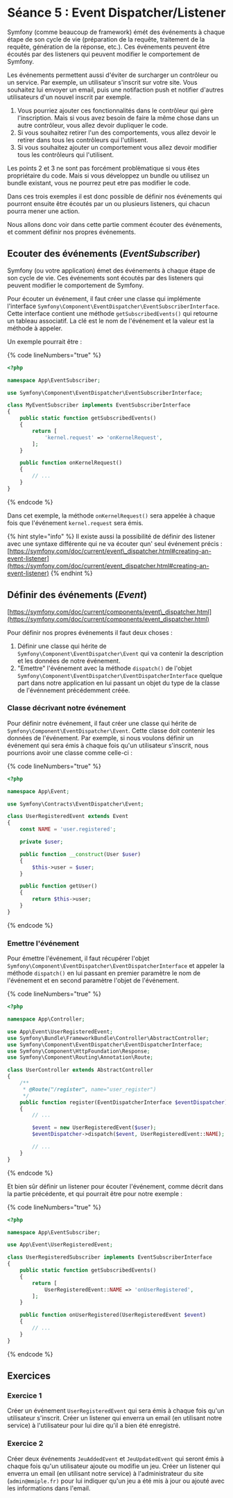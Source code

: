 # Séance 5 : Event Dispatcher/Listener

Symfony (comme beaucoup de framework) émét des événements à chaque étape de son cycle de vie (préparation de la requête, traitement de la requête, génération de la réponse, etc.). Ces événements peuvent être écoutés par des listeners qui peuvent modifier le comportement de Symfony.

Les événements permettent aussi d'éviter de surcharger un contrôleur ou un service. Par exemple, un utilisateur s'inscrit sur votre site. Vous souhaitez lui envoyer un email, puis une notifaction push et notifier d'autres utilisateurs d'un nouvel inscrit par exemple.

1. Vous pourriez ajouter ces fonctionnalités dans le contrôleur qui gère l'inscription. Mais si vous avez besoin de faire la même chose dans un autre contrôleur, vous allez devoir dupliquer le code.
2. Si vous souhaitez retirer l'un des comportements, vous allez devoir le retirer dans tous les contrôleurs qui l'utilisent.
3. Si vous souhaitez ajouter un comportement vous allez devoir modifier tous les contrôleurs qui l'utilisent.

Les points 2 et 3 ne sont pas forcément problèmatique si vous êtes propriétaire du code. Mais si vous développez un bundle ou utilisez un bundle existant, vous ne pourrez peut etre pas modifier le code.

Dans ces trois exemples il est donc possible de définir nos événements qui pourront ensuite être écoutés par un ou plusieurs listeners, qui chacun pourra mener une action.

Nous allons donc voir dans cette partie comment écouter des événements, et comment définir nos propres événements.

## Ecouter des événements (_EventSubscriber_)

Symfony (ou votre application) émet des événements à chaque étape de son cycle de vie. Ces événements sont écoutés par des listeners qui peuvent modifier le comportement de Symfony.

Pour écouter un événement, il faut créer une classe qui implémente l'interface `Symfony\Component\EventDispatcher\EventSubscriberInterface`. Cette interface contient une méthode `getSubscribedEvents()` qui retourne un tableau associatif. La clé est le nom de l'événement et la valeur est la méthode à appeler.

Un exemple pourrait être :

{% code lineNumbers="true" %}
```php
<?php

namespace App\EventSubscriber;

use Symfony\Component\EventDispatcher\EventSubscriberInterface;

class MyEventSubscriber implements EventSubscriberInterface
{
    public static function getSubscribedEvents()
    {
        return [
            'kernel.request' => 'onKernelRequest',
        ];
    }

    public function onKernelRequest()
    {
        // ...
    }
}

```
{% endcode %}

Dans cet exemple, la méthode `onKernelRequest()` sera appelée à chaque fois que l'événement `kernel.request` sera émis.

{% hint style="info" %}
Il existe aussi la possibilité de définir des listener avec une syntaxe différente qui ne va écouter qun' seul événement précis : [https://symfony.com/doc/current/event\_dispatcher.html#creating-an-event-listener](https://symfony.com/doc/current/event_dispatcher.html#creating-an-event-listener)
{% endhint %}

## Définir des événements (_Event_)

[https://symfony.com/doc/current/components/event\_dispatcher.html](https://symfony.com/doc/current/components/event_dispatcher.html)

Pour définir nos propres événements il faut deux choses :

1. Définir une classe qui hérite de `Symfony\Component\EventDispatcher\Event` qui va contenir la description et les données de notre événement.
2. "Emettre" l'événement avec la méthode `dispatch()` de l'objet `Symfony\Component\EventDispatcher\EventDispatcherInterface` quelque part dans notre application en lui passant un objet du type de la classe de l'événnement précédemment créée.

### Classe décrivant notre événement

Pour définir notre événement, il faut créer une classe qui hérite de `Symfony\Component\EventDispatcher\Event`. Cette classe doit contenir les données de l'événement. Par exemple, si nous voulons définir un événement qui sera émis à chaque fois qu'un utilisateur s'inscrit, nous pourrions avoir une classe comme celle-ci :

{% code lineNumbers="true" %}
```php
<?php

namespace App\Event;

use Symfony\Contracts\EventDispatcher\Event;

class UserRegisteredEvent extends Event
{
    const NAME = 'user.registered';

    private $user;

    public function __construct(User $user)
    {
        $this->user = $user;
    }

    public function getUser()
    {
        return $this->user;
    }
}

```
{% endcode %}

### Emettre l'événement

Pour émettre l'événement, il faut récupérer l'objet `Symfony\Component\EventDispatcher\EventDispatcherInterface` et appeler la méthode `dispatch()` en lui passant en premier paramètre le nom de l'événement et en second paramètre l'objet de l'événement.

{% code lineNumbers="true" %}
```php
<?php

namespace App\Controller;

use App\Event\UserRegisteredEvent;
use Symfony\Bundle\FrameworkBundle\Controller\AbstractController;
use Symfony\Component\EventDispatcher\EventDispatcherInterface;
use Symfony\Component\HttpFoundation\Response;
use Symfony\Component\Routing\Annotation\Route;

class UserController extends AbstractController
{
    /**
     * @Route("/register", name="user_register")
     */
    public function register(EventDispatcherInterface $eventDispatcher): Response
    {
        // ...

        $event = new UserRegisteredEvent($user);
        $eventDispatcher->dispatch($event, UserRegisteredEvent::NAME);

        // ...
    }
}

```
{% endcode %}

Et bien sûr définir un listener pour écouter l'événement, comme décrit dans la partie précédente, et qui pourrait être pour notre exemple :

{% code lineNumbers="true" %}
```php
<?php

namespace App\EventSubscriber;

use App\Event\UserRegisteredEvent;

class UserRegisteredSubscriber implements EventSubscriberInterface
{
    public static function getSubscribedEvents()
    {
        return [
            UserRegisteredEvent::NAME => 'onUserRegistered',
        ];
    }

    public function onUserRegistered(UserRegisteredEvent $event)
    {
        // ...
    }
}

```
{% endcode %}

## Exercices

### Exercice 1

Créer un événement `UserRegisteredEvent` qui sera émis à chaque fois qu'un utilisateur s'inscrit. Créer un listener qui enverra un email (en utilisant notre service) à l'utilisateur pour lui dire qu'il a bien été enregistré.

### Exercice 2

Créer deux événements `JeuAddedEvent` et `JeuUpdatedEvent` qui seront émis à chaque fois qu'un utilisateur ajoute ou modifie un jeu. Créer un listener qui enverra un email (en utilisant notre service) à l'administrateur du site (`admin@mmiple.fr)` pour lui indiquer qu'un jeu a été mis à jour ou ajouté avec les informations dans l'email.
